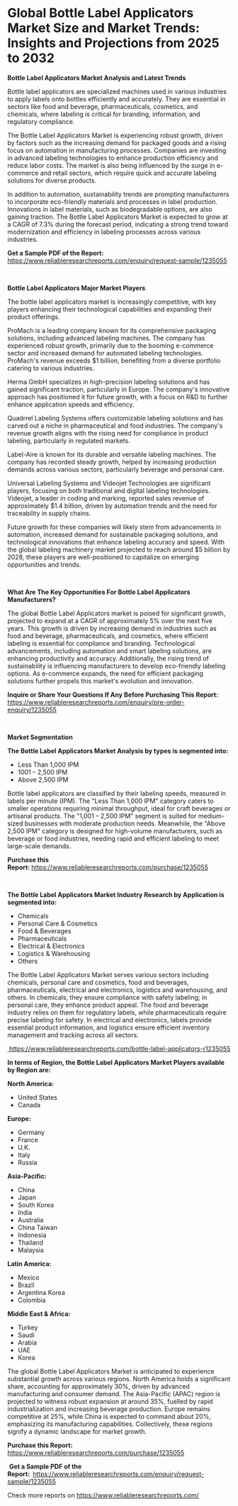 <p><h1>Global Bottle Label Applicators Market Size and Market Trends: Insights and Projections from 2025 to 2032</h1></p><p><strong>Bottle Label Applicators Market Analysis and Latest Trends</strong></p>
<p><p>Bottle label applicators are specialized machines used in various industries to apply labels onto bottles efficiently and accurately. They are essential in sectors like food and beverage, pharmaceuticals, cosmetics, and chemicals, where labeling is critical for branding, information, and regulatory compliance.</p><p>The Bottle Label Applicators Market is experiencing robust growth, driven by factors such as the increasing demand for packaged goods and a rising focus on automation in manufacturing processes. Companies are investing in advanced labeling technologies to enhance production efficiency and reduce labor costs. The market is also being influenced by the surge in e-commerce and retail sectors, which require quick and accurate labeling solutions for diverse products.</p><p>In addition to automation, sustainability trends are prompting manufacturers to incorporate eco-friendly materials and processes in label production. Innovations in label materials, such as biodegradable options, are also gaining traction. The Bottle Label Applicators Market is expected to grow at a CAGR of 7.3% during the forecast period, indicating a strong trend toward modernization and efficiency in labeling processes across various industries.</p></p>
<p><strong>Get a Sample PDF of the Report:&nbsp;</strong> <a href="https://www.reliableresearchreports.com/enquiry/request-sample/1235055?utm_campaign=3054&utm_medium=2&utm_source=Github&utm_content=ia&utm_term=08042025&utm_id=bottle-label-applicators">https://www.reliableresearchreports.com/enquiry/request-sample/1235055</a></p>
<p>&nbsp;</p>
<p><strong>Bottle Label Applicators Major Market Players</strong></p>
<p><p>The bottle label applicators market is increasingly competitive, with key players enhancing their technological capabilities and expanding their product offerings. </p><p>ProMach is a leading company known for its comprehensive packaging solutions, including advanced labeling machines. The company has experienced robust growth, primarily due to the booming e-commerce sector and increased demand for automated labeling technologies. ProMach's revenue exceeds $1 billion, benefiting from a diverse portfolio catering to various industries.</p><p>Herma GmbH specializes in high-precision labeling solutions and has gained significant traction, particularly in Europe. The company's innovative approach has positioned it for future growth, with a focus on R&D to further enhance application speeds and efficiency. </p><p>Quadrrel Labeling Systems offers customizable labeling solutions and has carved out a niche in pharmaceutical and food industries. The company's revenue growth aligns with the rising need for compliance in product labeling, particularly in regulated markets.</p><p>Label-Aire is known for its durable and versatile labeling machines. The company has recorded steady growth, helped by increasing production demands across various sectors, particularly beverage and personal care.</p><p>Universal Labeling Systems and Videojet Technologies are significant players, focusing on both traditional and digital labeling technologies. Videojet, a leader in coding and marking, reported sales revenue of approximately $1.4 billion, driven by automation trends and the need for traceability in supply chains.</p><p>Future growth for these companies will likely stem from advancements in automation, increased demand for sustainable packaging solutions, and technological innovations that enhance labeling accuracy and speed. With the global labeling machinery market projected to reach around $5 billion by 2028, these players are well-positioned to capitalize on emerging opportunities and trends.</p></p>
<p>&nbsp;</p>
<p><strong>What Are The Key Opportunities For Bottle Label Applicators Manufacturers?</strong></p>
<p><p>The global Bottle Label Applicators market is poised for significant growth, projected to expand at a CAGR of approximately 5% over the next five years. This growth is driven by increasing demand in industries such as food and beverage, pharmaceuticals, and cosmetics, where efficient labeling is essential for compliance and branding. Technological advancements, including automation and smart labeling solutions, are enhancing productivity and accuracy. Additionally, the rising trend of sustainability is influencing manufacturers to develop eco-friendly labeling options. As e-commerce expands, the need for efficient packaging solutions further propels this market's evolution and innovation.</p></p>
<p><strong>Inquire or Share Your Questions If Any Before Purchasing This Report:</strong> <a href="https://www.reliableresearchreports.com/enquiry/pre-order-enquiry/1235055?utm_campaign=3054&utm_medium=2&utm_source=Github&utm_content=ia&utm_term=08042025&utm_id=bottle-label-applicators">https://www.reliableresearchreports.com/enquiry/pre-order-enquiry/1235055</a></p>
<p>&nbsp;</p>
<p><strong>Market Segmentation</strong></p>
<p><strong>The Bottle Label Applicators Market Analysis by types is segmented into:</strong></p>
<p><ul><li>Less Than 1,000 IPM</li><li>1001 – 2,500 IPM</li><li>Above 2,500 IPM</li></ul></p>
<p><p>Bottle label applicators are classified by their labeling speeds, measured in labels per minute (IPM). The "Less Than 1,000 IPM" category caters to smaller operations requiring minimal throughput, ideal for craft beverages or artisanal products. The "1,001 – 2,500 IPM" segment is suited for medium-sized businesses with moderate production needs. Meanwhile, the "Above 2,500 IPM" category is designed for high-volume manufacturers, such as beverage or food industries, needing rapid and efficient labeling to meet large-scale demands.</p></p>
<p><strong>Purchase this Report:&nbsp;</strong><a href="https://www.reliableresearchreports.com/purchase/1235055?utm_campaign=3054&utm_medium=2&utm_source=Github&utm_content=ia&utm_term=08042025&utm_id=bottle-label-applicators">https://www.reliableresearchreports.com/purchase/1235055</a></p>
<p>&nbsp;</p>
<p><strong>The Bottle Label Applicators Market Industry Research by Application is segmented into:</strong></p>
<p><ul><li>Chemicals</li><li>Personal Care & Cosmetics</li><li>Food & Beverages</li><li>Pharmaceuticals</li><li>Electrical & Electronics</li><li>Logistics & Warehousing</li><li>Others</li></ul></p>
<p><p>The Bottle Label Applicators Market serves various sectors including chemicals, personal care and cosmetics, food and beverages, pharmaceuticals, electrical and electronics, logistics and warehousing, and others. In chemicals, they ensure compliance with safety labeling; in personal care, they enhance product appeal. The food and beverage industry relies on them for regulatory labels, while pharmaceuticals require precise labeling for safety. In electrical and electronics, labels provide essential product information, and logistics ensure efficient inventory management and tracking across all sectors.</p></p>
<p><a href="https://www.reliableresearchreports.com/bottle-label-applicators-r1235055?utm_campaign=3054&utm_medium=2&utm_source=Github&utm_content=ia&utm_term=08042025&utm_id=bottle-label-applicators">&nbsp;https://www.reliableresearchreports.com/bottle-label-applicators-r1235055</a></p>
<p><strong>In terms of Region, the Bottle Label Applicators Market Players available by Region are:</strong></p>
<p>
    <p> <strong> North America: </strong>
        <ul>
            <li>United States</li>
            <li>Canada</li>
        </ul>
        </p> 
    <p> <strong> Europe: </strong>
        <ul>
            <li>Germany</li>
            <li>France</li>
            <li>U.K.</li>
            <li>Italy</li>
            <li>Russia</li>
        </ul>
        </p> 
    <p> <strong> Asia-Pacific: </strong>
        <ul>
            <li>China</li>
            <li>Japan</li>
            <li>South Korea</li>
            <li>India</li>
            <li>Australia</li>
            <li>China Taiwan</li>
            <li>Indonesia</li>
            <li>Thailand</li>
            <li>Malaysia</li>
        </ul>
        </p> 
    <p> <strong> Latin America: </strong>
        <ul>
            <li>Mexico</li>
            <li>Brazil</li>
            <li>Argentina Korea</li>
            <li>Colombia</li>
        </ul>
        </p> 
    <p> <strong> Middle East & Africa: </strong>
        <ul>
            <li>Turkey</li>
            <li>Saudi</li>
            <li>Arabia</li>
            <li>UAE</li>
            <li>Korea</li>
        </ul>
    </p>
    </p>
<p><p>The global Bottle Label Applicators Market is anticipated to experience substantial growth across various regions. North America holds a significant share, accounting for approximately 30%, driven by advanced manufacturing and consumer demand. The Asia-Pacific (APAC) region is projected to witness robust expansion at around 35%, fuelled by rapid industrialization and increasing beverage production. Europe remains competitive at 25%, while China is expected to command about 20%, emphasizing its manufacturing capabilities. Collectively, these regions signify a dynamic landscape for market growth.</p></p>
<p><strong>Purchase this Report: </strong><a href="https://www.reliableresearchreports.com/purchase/1235055?utm_campaign=3054&utm_medium=2&utm_source=Github&utm_content=ia&utm_term=08042025&utm_id=bottle-label-applicators">https://www.reliableresearchreports.com/purchase/1235055</a></p>
<p>&nbsp;<strong>Get a Sample PDF of the Report:&nbsp;&nbsp;</strong><a href="https://www.reliableresearchreports.com/enquiry/request-sample/1235055?utm_campaign=3054&utm_medium=2&utm_source=Github&utm_content=ia&utm_term=08042025&utm_id=bottle-label-applicators">https://www.reliableresearchreports.com/enquiry/request-sample/1235055</a></p>
<p><strong></strong></p>
<p>Check more reports on <a href="https://www.reliableresearchreports.com/?utm_campaign=3054&utm_medium=2&utm_source=Github&utm_content=ia&utm_term=08042025&utm_id=bottle-label-applicators">https://www.reliableresearchreports.com/</a></p>